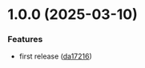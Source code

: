 # 1.0.0 (2025-03-10)


### Features

* first release ([da17216](https://github.com/mob-sakai/UIDynamicSampler/commit/da17216b4dc01fbcb806f1a552bdce2ad932c952))
